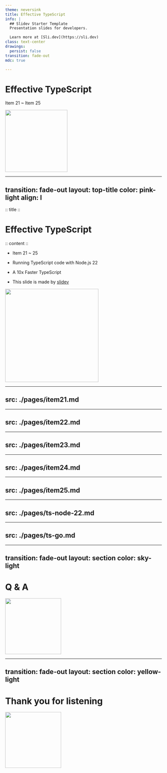 ```yaml
---
theme: neversink
title: Effective TypeScript
info: |
  ## Slidev Starter Template
  Presentation slides for developers.

  Learn more at [Sli.dev](https://sli.dev)
class: text-center
drawings:
  persist: false
transition: fade-out
mdc: true

---
```


# Effective TypeScript

Item 21 ~ Item 25

<div class="flex items-center justify-center mt-8">
  <img src="/images/ChiikawaX3.png" width="200px" />
  <style>
    .slidev-layout.cover h1, .slidev-layout.cover h2, .slidev-layout.cover h3 {
      border-bottom: 1px solid #ec4899;
    }
  </style>
</div>

---
transition: fade-out
layout: top-title
color: pink-light
align: l
---

:: title ::

# Effective TypeScript

:: content ::

- Item 21 ~ 25

- Running TypeScript code with Node.js 22

- A 10x Faster TypeScript

- This slide is made by <a href="https://sli.dev/" target="_blank">slidev</a>

<div class="flex items-center justify-center mt-16">
  <img src="/images/Sit.webp" width="300px" />
</div>

---
src: ./pages/item21.md
---

---
src: ./pages/item22.md
---

---
src: ./pages/item23.md
---

---
src: ./pages/item24.md
---

---
src: ./pages/item25.md
---

---
src: ./pages/ts-node-22.md
---

---
src: ./pages/ts-go.md
---

---
transition: fade-out
layout: section
color: sky-light  
---

<div class="text-center">
  <h1> Q & A</h1>
  <div class="flex items-center justify-center mt-8">
    <img src="/images/Thanks.png" width="180px" />
  </div>
</div>

---
transition: fade-out
layout: section
color: yellow-light
---

<div class="text-center">
  <h1>Thank you for listening</h1>
  <div class="flex items-center justify-center mt-8">
    <img src="/images/Pekori.png" width="180px" />
  </div>
</div>